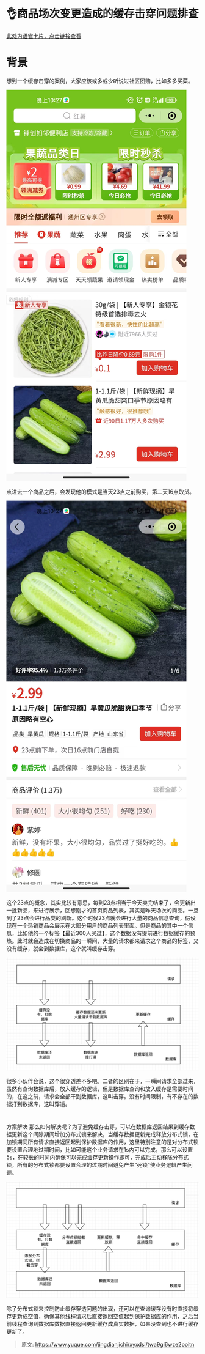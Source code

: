# 👌商品场次变更造成的缓存击穿问题排查

[此处为语雀卡片，点击链接查看](https://www.yuque.com/jingdianjichi/xyxdsi/twa9gl6wze2poitn#gIUHf)

# 背景
想到一个缓存击穿的案例，大家应该或多或少听说过社区团购，比如多多买菜。

![1718345102954-71b7e7a5-6abd-42f5-9d91-fbe412e1c2a3.png](./img/romLO-YZtxZpZzqx/1718345102954-71b7e7a5-6abd-42f5-9d91-fbe412e1c2a3-436229.png)

点进去一个商品之后，会发现他的模式是当天23点之前购买，第二天16点取货。

![1718345102909-c7ef5b98-210e-45c5-934e-f985f0611a71.png](./img/romLO-YZtxZpZzqx/1718345102909-c7ef5b98-210e-45c5-934e-f985f0611a71-664255.png)

这个23点的概念，其实比较有意思，每到23点相当于今天卖完结束了，会更新出一批新品，来进行展示，回想刚才的首页商品列表，其实是昨天场次的商品。一旦到了23点会进行品类的刷新。这个时候23点就会进行大量的商品信息查询，假设现在一个热销商品会展示在大部分用户的商品列表里面。但是商品的其中一个信息，比如他的一个标签【最近300人买过】，这个数据没有提前进行数据缓存的预热。此时就会造成在切换商品的一瞬间，大量的请求都来请求这个商品的标签，又没有缓存，就会到数据库，这个就叫缓存击穿。

![1718345102877-eb5737b9-ed39-4c46-8162-a93f86f9e5b5.png](./img/romLO-YZtxZpZzqx/1718345102877-eb5737b9-ed39-4c46-8162-a93f86f9e5b5-177607.png)

很多小伙伴会说，这个很穿透差不多吧。二者的区别在于，一瞬间请求全部过来，虽然有查询数据库后，放入缓存的逻辑，但是数据库查询和放入缓存是需要时间的，在这之前，请求会全部干到数据库，这叫击穿。没有时间限制，有不存在的数据打到数据库，这叫穿透。

#   
方案解决
那么如何解决呢？为了避免缓存击穿，可以在数据库返回结果到缓存数据更新这个间隙期间增加分布式锁来解决，当缓存数据更新完成释放分布式锁，在加锁期间所有请求直接返回起到保护数据库的作用，这里特别注意的是对分布式锁要设置合理地过期时间，比如可能这个业务请求在1s内可以完成，那么可以设置5s，在较长的时间内确保可以完成缓存更新操作即可，完成后主动移除分布式锁，所有的分布式锁都要设置合理的过期时间避免产生“死锁”使业务逻辑产生问题。

![1718345102942-74d55089-e899-4a57-970d-b433f94a94a2.png](./img/romLO-YZtxZpZzqx/1718345102942-74d55089-e899-4a57-970d-b433f94a94a2-169291.png)

  


除了分布式锁来控制防止缓存穿透问题的出现，还可以在查询缓存没有时直接将缓存更新成空值，确保其他线程请求后直接返回空值起到保护数据库的作用，之后当前线程查询到数据库数据直接返回更新缓存成真实数据，如果没查到也不进行缓存更新了。

  


  


  


  




> 原文: <https://www.yuque.com/jingdianjichi/xyxdsi/twa9gl6wze2poitn>